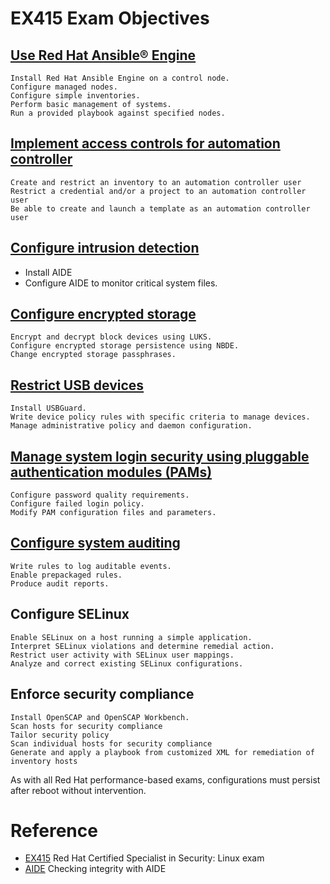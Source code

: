# EX415 Exam Objectives

## [Use Red Hat Ansible® Engine](./01_Red_Hat_Ansible.md)

    Install Red Hat Ansible Engine on a control node.
    Configure managed nodes.
    Configure simple inventories.
    Perform basic management of systems.
    Run a provided playbook against specified nodes.


## [Implement access controls for automation controller](./02_Automation_Controller.md)

    Create and restrict an inventory to an automation controller user
    Restrict a credential and/or a project to an automation controller user
    Be able to create and launch a template as an automation controller user


## [Configure intrusion detection](./03_Intrusion_Detection.md)

- Install AIDE 
- Configure AIDE to monitor critical system files.


## [Configure encrypted storage](./04_Encryption.md)
    Encrypt and decrypt block devices using LUKS.
    Configure encrypted storage persistence using NBDE.
    Change encrypted storage passphrases.


## [Restrict USB devices](./05_USBGuard.md)

    Install USBGuard.
    Write device policy rules with specific criteria to manage devices.
    Manage administrative policy and daemon configuration.


## [Manage system login security using pluggable authentication modules (PAMs)](./06_PAM.md)

    Configure password quality requirements.
    Configure failed login policy.
    Modify PAM configuration files and parameters.


## [Configure system auditing](./07_auditd.md)

    Write rules to log auditable events.
    Enable prepackaged rules.
    Produce audit reports.


## Configure SELinux

    Enable SELinux on a host running a simple application.
    Interpret SELinux violations and determine remedial action.
    Restrict user activity with SELinux user mappings.
    Analyze and correct existing SELinux configurations.


## Enforce security compliance

    Install OpenSCAP and OpenSCAP Workbench.
    Scan hosts for security compliance
    Tailor security policy
    Scan individual hosts for security compliance
    Generate and apply a playbook from customized XML for remediation of inventory hosts


As with all Red Hat performance-based exams, configurations must persist after reboot without intervention.

# Reference
- [EX415](https://www.redhat.com/en/services/training/ex415-red-hat-certified-specialist-security-linux-exam) Red Hat Certified Specialist in Security: Linux exam
- [AIDE](https://docs.redhat.com/en/documentation/red_hat_enterprise_linux/9/html/security_hardening/checking-integrity-with-aide_security-hardening) Checking integrity with AIDE